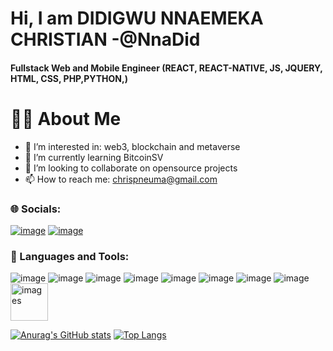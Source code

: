# Hi, I am DIDIGWU NNAEMEKA CHRISTIAN -@NnaDid
#### Fullstack Web and Mobile Engineer (REACT, REACT-NATIVE, JS, JQUERY, HTML, CSS, PHP,PYTHON,)
# 🙋‍♂️ About Me
- 👀 I’m interested in:  web3, blockchain and metaverse
- 🌱 I’m currently learning BitcoinSV
- 💞️ I’m looking to collaborate on opensource projects
- 📫 How to reach me: chrispneuma@gmail.com

### 🌐 Socials:
<a href="https://www.linkedin.com/in/nnadid/">![image](https://user-images.githubusercontent.com/42030004/207919454-707f8a2e-604e-423d-8b06-942023a28601.png)</a>
<a href ="https://twitter.com/Nnaemek99028828!">![image](https://user-images.githubusercontent.com/42030004/207919689-709f6467-b543-4541-8a3e-c0413cfbf24c.png)</a>

### 🚀 Languages and Tools:
  ![image](https://user-images.githubusercontent.com/42030004/207916207-90326327-0505-4bf7-93a1-54510ed0d2c0.png)
  ![image](https://user-images.githubusercontent.com/42030004/207916362-6fa28faa-3370-4731-96c5-45d0c6ff6596.png)
  ![image](https://user-images.githubusercontent.com/42030004/207916497-eda60356-3c9a-4c70-8b77-a23b7050b636.png)
  ![image](https://user-images.githubusercontent.com/42030004/207916539-5c2afab6-9a03-464d-956c-64d8ba99cceb.png)
  ![image](https://user-images.githubusercontent.com/42030004/207916648-e7c997f1-acba-4edd-a0e2-acd064b2c7c8.png)
  ![image](https://user-images.githubusercontent.com/42030004/207916709-c968e686-d835-4427-b429-939089b9b334.png)
  ![image](https://user-images.githubusercontent.com/42030004/207916767-ec015e7f-4aed-4439-b16f-7ad29c9615b0.png)
  ![image](https://user-images.githubusercontent.com/42030004/207916872-6b810295-dd5d-46b7-b9e2-84ab4bc42c3a.png)  
  <img width="60" alt="images" src="https://user-images.githubusercontent.com/42030004/207917720-57196d7f-bdbc-48b0-8cc9-1eaa139a49d4.png"> 


[![Anurag's GitHub stats](https://github-readme-stats.vercel.app/api?username=NnaDid)](https://github.com/anuraghazra/github-readme-stats)
[![Top Langs](https://github-readme-stats.vercel.app/api/top-langs/?username=NnaDid&layout=compact)](https://github.com/anuraghazra/github-readme-stats)
